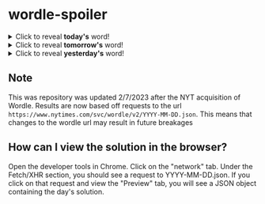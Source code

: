 # wordle-spoiler

<details>
  <summary>Click to reveal <b>today's</b> word!</summary>
  <br>
  <b> folly </b>
</details>

<details>
  <summary>Click to reveal <b>tomorrow's</b> word!</summary>
  <br>
  <b> earth </b>
</details>

<details>
  <summary>Click to reveal <b>yesterday's</b> word!</summary>
  <br>
  <b> enter </b>
</details>

## Note
This was repository was updated 2/7/2023 after the NYT acquisition of Wordle. Results are now based off requests to the url `https://www.nytimes.com/svc/wordle/v2/YYYY-MM-DD.json`. This means that changes to the wordle url may result in future breakages

## How can I view the solution in the browser?
Open the developer tools in Chrome. Click on the "network" tab. Under the Fetch/XHR section, you should see a request to YYYY-MM-DD.json. If you click on that request and view the "Preview" tab, you will see a JSON object containing the day's solution.